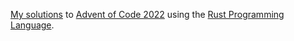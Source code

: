 [My solutions](https://github.com/rcsaquino/advent-of-code-2022/tree/main/src/solutions) to [Advent of Code 2022](https://adventofcode.com/2022) using the [Rust Programming Language](https://www.rust-lang.org/).
